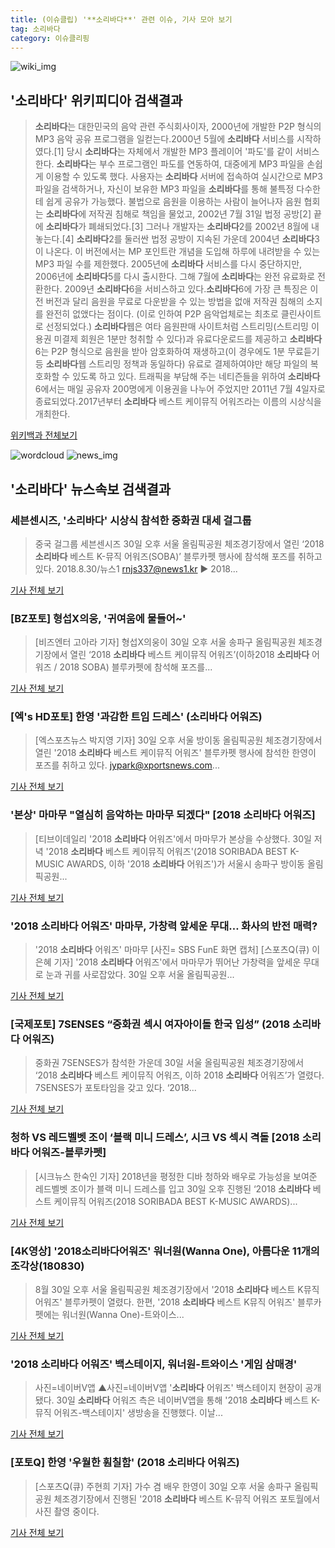 ```yaml
---
title: (이슈클립) '**소리바다**' 관련 이슈, 기사 모아 보기
tag: 소리바다
category: 이슈클리핑
---
```

![wiki_img](https://user-images.githubusercontent.com/42597476/44503234-41136a80-a6d0-11e8-9071-6fc6418eafe4.png)
## **'**소리바다**'** 위키피디아 검색결과
>**소리바다**는 대한민국의 음악 관련 주식회사이자, 2000년에 개발한 P2P 형식의 MP3 음악 공유 프로그램을 일컫는다.2000년 5월에 **소리바다** 서비스를 시작하였다.[1] 당시 **소리바다**는 자체에서 개발한 MP3 플레이어 '파도'를 같이 서비스한다. **소리바다**는 부수 프로그램인 파도를 연동하여, 대중에게 MP3 파일을 손쉽게 이용할 수 있도록 했다. 사용자는 **소리바다** 서버에 접속하여 실시간으로 MP3 파일을 검색하거나, 자신이 보유한 MP3 파일을 **소리바다**를 통해 불특정 다수한테 쉽게 공유가 가능했다. 불법으로 음원을 이용하는 사람이 늘어나자 음원 협회는 **소리바다**에 저작권 침해로 책임을 물었고, 2002년 7월 31일 법정 공방[2] 끝에 **소리바다**가 폐쇄되었다.[3] 그러나 개발자는 **소리바다**2를 2002년 8월에 내놓는다.[4] **소리바다**2를 둘러싼 법정 공방이 지속된 가운데 2004년 **소리바다**3이 나온다. 이 버전에서는 MP 포인트란 개념을 도입해 하루에 내려받을 수 있는 MP3 파일 수를 제한했다. 2005년에 **소리바다** 서비스를 다시 중단하지만, 2006년에 **소리바다**5를 다시 출시한다. 그해 7월에 **소리바다**는 완전 유료화로 전환한다. 2009년 **소리바다**6을 서비스하고 있다.**소리바다**6에 가장 큰 특징은 이전 버전과 달리 음원을 무료로 다운받을 수 있는 방법을 없애 저작권 침해의 소지를 완전히 없앴다는 점이다. (이로 인하여 P2P 음악업체로는 최초로 클린사이트로 선정되었다.) **소리바다**웹은 여타 음원판매 사이트처럼 스트리밍(스트리밍 이용권 미결제 회원은 1분만 청취할 수 있다)과 유료다운로드를 제공하고 **소리바다**6는 P2P 형식으로 음원을 받아 암호화하여 재생하고(이 경우에도 1분 무료듣기 등 **소리바다**웹 스트리밍 정책과 동일하다) 유료로 결제하여야만 해당 파일의 복호화할 수 있도록 하고 있다. 트래픽을 부담해 주는 네티즌들을 위하여 **소리바다**6에서는 매일 공유자 200명에게 이용권을 나누어 주었지만 2011년 7월 4일자로 종료되었다.2017년부터 **소리바다** 베스트 케이뮤직 어워즈라는 이름의 시상식을 개최한다.

<a href="https://ko.wikipedia.org/wiki/소리바다" target="_blank">위키백과 전체보기</a>

![wordcloud](https://s3.ap-northeast-2.amazonaws.com/lyrics101-wordcloud/2018-08-30-1535624931.png)
![news_img](https://user-images.githubusercontent.com/42597476/44507050-1206f400-a6e4-11e8-8d98-7ffbfebb353f.png)
## **'**소리바다**'** 뉴스속보 검색결과
### 세븐센시즈, '**소리바다**' 시상식 참석한 중화권 대세 걸그룹

>중국 걸그룹 세븐센시즈 30일 오후 서울 올림픽공원 체조경기장에서 열린 ‘2018 **소리바다** 베스트 K-뮤직 어워즈(SOBA)’ 블루카펫 행사에 참석해 포즈를 취하고 있다. 2018.8.30/뉴스1 rnjs337@news1.kr ▶ 2018...

<a href="http://news1.kr/photos/view/?3278373" target="_blank">기사 전체 보기</a>

### [BZ포토] 형섭X의웅, '귀여움에 물들어~'

>[비즈엔터 고아라 기자] 형섭X의웅이 30일 오후 서울 송파구 올림픽공원 체조경기장에서 열린 ‘2018 **소리바다** 베스트 케이뮤직 어워즈’(이하2018 **소리바다** 어워즈 / 2018 SOBA) 블루카펫에 참석해 포즈를...

<a href="http://enter.etoday.co.kr/view/news_view.php?varAtcId=149119" target="_blank">기사 전체 보기</a>

### [엑's HD포토] 한영 '과감한 트임 드레스' (**소리바다** 어워즈)

>[엑스포츠뉴스 박지영 기자] 30일 오후 서울 방이동 올림픽공원 체조경기장에서 열린 '2018 **소리바다** 베스트 케이뮤직 어워즈' 블루카펫 행사에 참석한 한영이 포즈를 취하고 있다. jypark@xportsnews.com...

<a href="http://www.xportsnews.com/?ac=article_view&entry_id=1013693" target="_blank">기사 전체 보기</a>

### '본상' 마마무 "열심히 음악하는 마마무 되겠다" [2018 **소리바다** 어워즈]

>[티브이데일리 '2018 **소리바다** 어워즈'에서 마마무가 본상을 수상했다. 30일 저녁 '2018 **소리바다** 베스트 케이뮤직 어워즈'(2018 SORIBADA BEST K-MUSIC AWARDS, 이하 '2018 **소리바다** 어워즈')가 서울시 송파구 방이동 올림픽공원...

<a href="http://tvdaily.asiae.co.kr/read.php3?aid=15356239951389978010" target="_blank">기사 전체 보기</a>

### '2018 **소리바다** 어워즈' 마마무, 가창력 앞세운 무대… 화사의 반전 매력?

>'2018 **소리바다** 어워즈' 마마무 [사진= SBS FunE 화면 캡처] [스포츠Q(큐) 이은혜 기자] '2018 **소리바다** 어워즈'에서 마마무가 뛰어난 가창력을 앞세운 무대로 눈과 귀를 사로잡았다. 30일 오후 서울 올림픽공원...

<a href="http://www.sportsq.co.kr/news/articleView.html?idxno=300812" target="_blank">기사 전체 보기</a>

### [국제포토] 7SENSES “중화권 섹시 여자아이돌 한국 입성” (2018 **소리바다** 어워즈)

>중화권 7SENSES가 참석한 가운데 30일 서울 올림픽공원 체조경기장에서 ‘2018 **소리바다** 베스트 케이뮤직 어워즈, 이하 2018 **소리바다** 어워즈’가 열렸다. 7SENSES가 포토타임을 갖고 있다. ‘2018...

<a href="http://www.kookje.co.kr/news2011/asp/newsbody.asp?code=0500&key=20180830.99099014465" target="_blank">기사 전체 보기</a>

### 청하 VS 레드벨벳 조이 ‘블랙 미니 드레스’, 시크 VS 섹시 격돌 [2018 **소리바다** 어워즈-블루카펫]

>[시크뉴스 한숙인 기자] 2018년을 평정한 디바 청하와 배우로 가능성을 보여준 레드벨벳 조이가 블랙 미니 드레스를 입고 30일 오후 진행된 ‘2018 **소리바다** 베스트 케이뮤직 어워즈(2018 SORIBADA BEST K-MUSIC AWARDS)...

<a href="http://chicnews.mk.co.kr/article.php?aid=1535623986209042003" target="_blank">기사 전체 보기</a>

### [4K영상] '2018**소리바다**어워즈' 워너원(Wanna One), 아름다운 11개의 조각상(180830)

>8월 30일 오후 서울 올림픽공원 체조경기장에서 '2018 **소리바다** 베스트 K뮤직 어워즈' 블루카펫이 열렸다.   한편, '2018 **소리바다** 베스트 K뮤직 어워즈' 블루카펫에는 워너원(Wanna One)-트와이스...

<a href="http://www.topstarnews.net/news/articleView.html?idxno=473998" target="_blank">기사 전체 보기</a>

### '2018 **소리바다** 어워즈' 백스테이지, 워너원-트와이스 '게임 삼매경'

>사진=네이버V앱 ▲사진=네이버V앱 '**소리바다** 어워즈' 백스테이지 현장이 공개됐다. 30일 **소리바다** 어워즈 측은 네이버V앱을 통해 '2018 **소리바다** 베스트 K-뮤직 어워즈-백스테이지' 생방송을 진행했다. 이날...

<a href="http://golfhankook.hankooki.com/01_news/NewsView.php?category=365&gsno=10224721" target="_blank">기사 전체 보기</a>

### [포토Q] 한영 '우월한 훤칠함' (2018 **소리바다** 어워즈)

>[스포츠Q(큐) 주현희 기자]  가수 겸 배우 한영이 30일 오후 서울 송파구 올림픽공원 체조경기장에서 진행된 '2018 **소리바다** 베스트 K-뮤직 어워즈 포토월에서 사진 촬영 중이다.

<a href="http://www.sportsq.co.kr/news/articleView.html?idxno=300811" target="_blank">기사 전체 보기</a>


